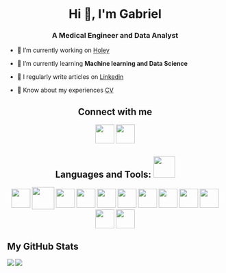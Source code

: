 <h1 align="center">Hi 👋, I'm Gabriel</h1>
<h3 align="center">A Medical Engineer and Data Analyst</h3>

- 🔭 I’m currently working on [Holey](www.holey.it)

- 🌱 I’m currently learning **Machine learning and Data Science**

- 📝 I regularly write articles on [Linkedin](https://www.linkedin.com/in/gabriel-scozzarro/detail/recent-activity/posts/)

- 📄 Know about my experiences [CV](https://drive.google.com/file/d/1YvstlCGrkval9N1N2o6P_CFlMGy0gjhi/view)

</p>
<h2 align='center'> Connect with me</h2>
<p align = 'center'>
<a href = 'https://www.linkedin.com/in/gabriel-scozzarro'> <img width = '44px' align= 'center' src="https://raw.githubusercontent.com/rahulbanerjee26/githubAboutMeGenerator/main/icons/linked-in-alt.svg"/></a> 
<a href = 'https://www.github.com/scozzarro'> <img width = '44px' align= 'center' src="https://raw.githubusercontent.com/rahulbanerjee26/githubAboutMeGenerator/main/icons/github.svg"/></a> 
</p>




<h2 align='center'> Languages and Tools: <img src = "https://media2.giphy.com/media/QssGEmpkyEOhBCb7e1/giphy.gif?cid=ecf05e47a0n3gi1bfqntqmob8g9aid1oyj2wr3ds3mg700bl&rid=giphy.gif" width = 50px> </h2>
<p align = 'center'>
<img width ='44px' align='center' src ='https://upload.wikimedia.org/wikipedia/commons/thumb/1/1b/R_logo.svg/1280px-R_logo.svg.png'>
<a href = 'https://www.tidyverse.org/'> <img width ='52px' align='center' src ='https://avatars.githubusercontent.com/u/22032646?s=200&v=4'></a>
<a href = 'https://ggplot2.tidyverse.org/index.html'> <img width ='44px' align='center' src ='https://d33wubrfki0l68.cloudfront.net/0ab849ed51b0b866ef6895c253d3899f4926d397/85aff/wp-content/uploads/2014/04/ggplot2.png'></a>
<img width ='44px' align='center' src ='https://i0.wp.com/www.business-science.io/assets/2020-06-29-modeltime/logo-modeltime.png?w=584&ssl=1'>
<a href = 'https://torch.mlverse.org/'> <img width ='44px' align='center' src ='https://torch.mlverse.org/css/images/hex/torch.png'></a>
<a href = 'https://www.h2o.ai'> <img width ='44px' align='center' src ='http://ciotechie.com/wp-content/uploads/2019/02/Kx-Partners-H2O.ai-to-Provide-Key-Insights-on-Time-Series-IoT-Data.jpg'></a>
<a href = 'https://www.mysql.com/it/'> <img width ='44px' align='center' src ='https://raw.githubusercontent.com/rahulbanerjee26/githubAboutMeGenerator/main/icons/mysql.svg'></a>
<img width ='44px' align='center' src ='https://raw.githubusercontent.com/rahulbanerjee26/githubAboutMeGenerator/main/icons/git.svg'>
<a href = 'https://www.tableau.com/'> <img width ='44px' align='center' src ='https://cdn.worldvectorlogo.com/logos/tableau-software.svg'></a>
<img width ='44px' align='center' src ='https://raw.githubusercontent.com/rahulbanerjee26/githubAboutMeGenerator/main/icons/arduino.svg'>
<a href = 'https://it.mathworks.com/products/matlab.html'> <img width ='44px' align='center' src ='https://upload.wikimedia.org/wikipedia/commons/thumb/2/21/Matlab_Logo.png/667px-Matlab_Logo.png'></a>
<img width ='44px' align='center' src ='https://raw.githubusercontent.com/rahulbanerjee26/githubAboutMeGenerator/main/icons/illustrator.svg'>

<br>
</p>

<div align='center'>
</div>

<h2> My GitHub Stats</h2>
<a href="https://github.com/anuraghazra/github-readme-stats">
<img align="left" src="https://github-readme-stats.vercel.app/api?username=scozzarro&count_private=true&show_icons=true&theme=dark" />
</a>
<a href="https://github.com/anuraghazra/convoychat">
<img align="center" src="https://github-readme-stats.vercel.app/api/top-langs/?username=scozzarro&theme=dark" />
</a>





